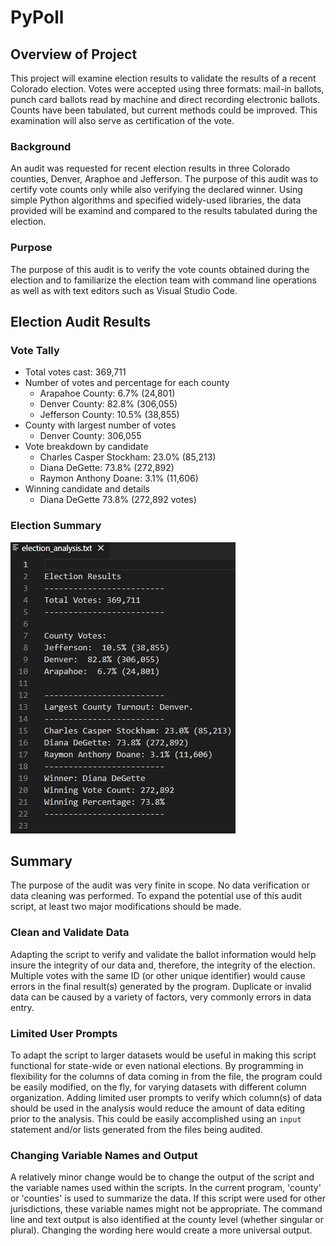 # PyPoll

## Overview of Project
This project will examine election results to validate the results of a recent Colorado election. Votes were accepted using three formats: mail-in ballots, punch card ballots read by machine and direct recording electronic ballots. Counts have been tabulated, but current methods could be improved. This examination will also serve as certification of the vote.

### Background
An audit was requested for recent election results in three Colorado counties, Denver, Araphoe and Jefferson. The purpose of this audit was to certify vote counts only while also verifying the declared winner. Using simple Python algorithms and specified widely-used libraries, the data provided will be examind and compared to the results tabulated during the election.

### Purpose
The purpose of this audit is to verify the vote counts obtained during the election and to familiarize the election team with command line operations as well as with text editors such as Visual Studio Code.

## Election Audit Results

### Vote Tally
* Total votes cast: 369,711
* Number of votes and percentage for each county
    * Arapahoe County: 6.7% (24,801)
    * Denver County: 82.8% (306,055)
    * Jefferson County: 10.5% (38,855)
* County with largest number of votes
    * Denver County: 306,055
* Vote breakdown by candidate
    * Charles Casper Stockham: 23.0% (85,213)
    * Diana DeGette: 73.8% (272,892)
    * Raymon Anthony Doane: 3.1% (11,606)
* Winning candidate and details
    * Diana DeGette 73.8% (272,892 votes)

### Election Summary
<img src="https://github.com/gh-mrmoore/DataAnalytics/blob/main/Challenges/Challenge03/Analysis/election_summary.png" alt="Election Audit results">

## Summary
The purpose of the audit was very finite in scope. No data verification or data cleaning was performed. To expand the potential use of this audit script, at least two major modifications should be made.

### Clean and Validate Data
Adapting the script to verify and validate the ballot information would help insure the integrity of our data and, therefore, the integrity of the election. Multiple votes with the same ID (or other unique identifier) would cause errors in the final result(s) generated by the program. Duplicate or invalid data can be caused by a variety of factors, very commonly errors in data entry.

### Limited User Prompts
To adapt the script to larger datasets would be useful in making this script functional for state-wide or even national elections. By programming in flexibility for the columns of data coming in from the file, the program could be easily modified, on the fly, for varying datasets with different column organization. Adding limited user prompts to verify which column(s) of data should be used in the analysis would reduce the amount of data editing prior to the analysis. This could be easily accomplished using an <code>input</code> statement and/or lists generated from the files being audited.

### Changing Variable Names and Output
A relatively minor change would be to change the output of the script and the variable names used within the scripts. In the current program, 'county' or 'counties' is used to summarize the data. If this script were used for other jurisdictions, these variable names might not be appropriate. The command line and text output is also identified at the county level (whether singular or plural). Changing the wording here would create a more universal output.
